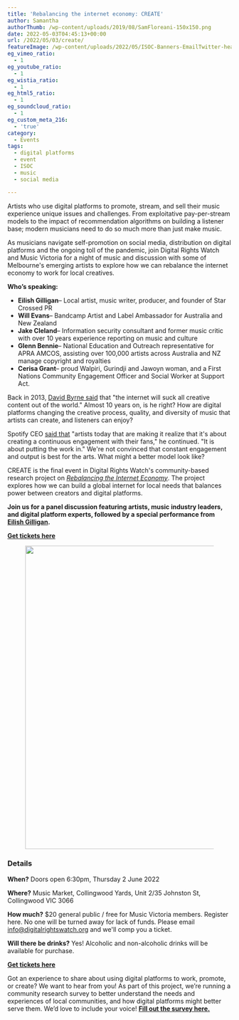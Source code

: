 ```yaml
---
title: 'Rebalancing the internet economy: CREATE'
author: Samantha
authorThumb: /wp-content/uploads/2019/08/SamFloreani-150x150.png
date: 2022-05-03T04:45:13+00:00
url: /2022/05/03/create/
featureImage: /wp-content/uploads/2022/05/ISOC-Banners-EmailTwitter-header-900-×-500-px-1.png
eg_vimeo_ratio:
  - 1
eg_youtube_ratio:
  - 1
eg_wistia_ratio:
  - 1
eg_html5_ratio:
  - 1
eg_soundcloud_ratio:
  - 1
eg_custom_meta_216:
  - 'true'
category:
  - Events
tags:
  - digital platforms
  - event
  - ISOC
  - music
  - social media

---
```

Artists who use digital platforms to promote, stream, and sell their music experience unique issues and challenges. From exploitative pay-per-stream models to the impact of recommendation algorithms on building a listener base; modern musicians need to do so much more than just make music.

As musicians navigate self-promotion on social media, distribution on digital platforms and the ongoing toll of the pandemic, join Digital Rights Watch and Music Victoria for a night of music and discussion with some of Melbourne's emerging artists to explore how we can rebalance the internet economy to work for local creatives.

**Who&#8217;s speaking:**

  * **Eilish Gilligan**&#8211; Local artist, music writer, producer, and founder of Star Crossed PR
  * **Will Evans**&#8211; Bandcamp Artist and Label Ambassador for Australia and New Zealand
  * **Jake Cleland**&#8211; Information security consultant and former music critic with over 10 years experience reporting on music and culture
  * **Glenn Bennie**&#8211; National Education and Outreach representative for APRA AMCOS, assisting over 100,000 artists across Australia and NZ manage copyright and royalties
  * **Cerisa Grant**&#8211; proud Walpiri, Gurindji and Jawoyn woman, and a First Nations Community Engagement Officer and Social Worker at Support Act.

Back in 2013, [David Byrne said][1] that "the internet will suck all creative content out of the world." Almost 10 years on, is he right? How are digital platforms changing the creative process, quality, and diversity of music that artists can create, and listeners can enjoy?

Spotify CEO [said that][2] "artists today that are making it realize that it's about creating a continuous engagement with their fans," he continued. "It is about putting the work in." We're not convinced that constant engagement and output is best for the arts. What might a better model look like?

CREATE is the final event in Digital Rights Watch's community-based research project on [_Rebalancing the Internet Economy_][3]. The project explores how we can build a global internet for local needs that balances power between creators and digital platforms.

**Join us for a panel discussion featuring artists, music industry leaders, and digital platform experts, followed by a special performance from [Eilish Gilligan][4].**

<div class="wp-block-buttons is-content-justification-center is-layout-flex wp-container-core-buttons-layout-4 wp-block-buttons-is-layout-flex">
  <div class="wp-block-button is-style-fill">
    <a class="wp-block-button__link has-cool-to-warm-spectrum-gradient-background has-background" href="https://www.eventbrite.com/e/rebalancing-the-internet-economy-create-tickets-332508932167" target="_blank" rel="noreferrer noopener"><strong>Get tickets here</strong></a>
  </div>
</div><figure class="wp-block-image size-large">

<img loading="lazy" decoding="async" width="1024" height="682" src="/wp-content/uploads/2022/05/EilishGilligan_JeffAndersenJnr_House_Film_000028_medium-1024x682.jpeg" alt="" class="wp-image-8337" srcset="/wp-content/uploads/2022/05/EilishGilligan_JeffAndersenJnr_House_Film_000028_medium-1024x682.jpeg 1024w, /wp-content/uploads/2022/05/EilishGilligan_JeffAndersenJnr_House_Film_000028_medium-300x200.jpeg 300w, /wp-content/uploads/2022/05/EilishGilligan_JeffAndersenJnr_House_Film_000028_medium-768x512.jpeg 768w, /wp-content/uploads/2022/05/EilishGilligan_JeffAndersenJnr_House_Film_000028_medium.jpeg 1280w" sizes="(max-width: 1024px) 100vw, 1024px" /> </figure>

### Details

**When?** Doors open 6:30pm, Thursday 2 June 2022

**Where?** Music Market, Collingwood Yards, Unit 2/35 Johnston St, Collingwood VIC 3066

**How much?** $20 general public / free for Music Victoria members. Register here.
No one will be turned away for lack of funds. Please email <info@digitalrightswatch.org> and we'll comp you a ticket.

**Will there be drinks?** Yes! Alcoholic and non-alcoholic drinks will be available for purchase.

<div class="wp-block-buttons is-content-justification-center is-layout-flex wp-container-core-buttons-layout-5 wp-block-buttons-is-layout-flex">
  <div class="wp-block-button is-style-fill">
    <a class="wp-block-button__link has-cool-to-warm-spectrum-gradient-background has-background" href="https://www.eventbrite.com/e/rebalancing-the-internet-economy-create-tickets-332508932167" target="_blank" rel="noreferrer noopener"><strong>Get tickets here</strong></a>
  </div>
</div>

Got an experience to share about using digital platforms to work, promote, or create? We want to hear from you! As part of this project, we&#8217;re running a community research survey to better understand the needs and experiences of local communities, and how digital platforms might better serve them. We&#8217;d love to include your voice! **[Fill out the survey here.][5]**

 [1]: https://www.theguardian.com/music/2013/oct/11/david-byrne-internet-content-world
 [2]: https://consequence.net/2020/08/spotify-daniel-ek-artist-recording-comments/
 [3]: https://digitalrightswatch.org.au/interneteconomy/
 [4]: https://www.eilishgilligan.com/
 [5]: https://l5225goxwke.typeform.com/to/KKYqfcA2
